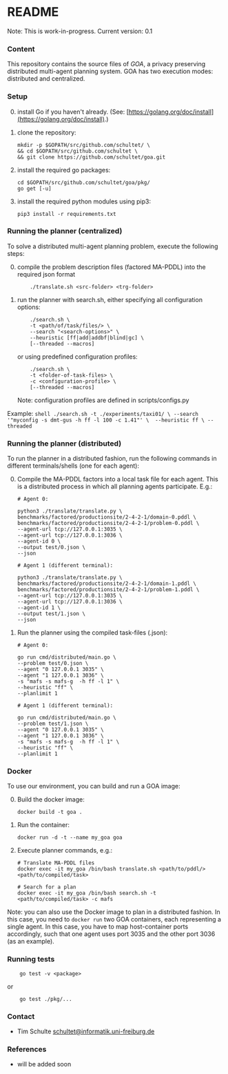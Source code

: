 # README #

Note: This is work-in-progress.
Current version: 0.1

### Content ###

This repository contains the source files of *GOA*, a privacy preserving
distributed multi-agent planning system. GOA has two execution modes:
distributed and centralized.


### Setup ###
0. install Go if you haven't already. (See: [https://golang.org/doc/install](https://golang.org/doc/install).)
1. clone the repository:

    ``` shell
    mkdir -p $GOPATH/src/github.com/schultet/ \
    && cd $GOPATH/src/github.com/schultet \
    && git clone https://github.com/schultet/goa.git
    ```
2. install the required go packages:

    ``` shell
    cd $GOPATH/src/github.com/schultet/goa/pkg/
    go get [-u]
    ```
3. install the required python modules using pip3:

    ``` shell
    pip3 install -r requirements.txt
    ```


### Running the planner (centralized) ###

To solve a distributed multi-agent planning problem, execute the following
steps:

0. compile the problem description files (factored MA-PDDL) into the required
   json format

    ``` shell
        ./translate.sh <src-folder> <trg-folder>
    ```

1. run the planner with search.sh, either specifying all configuration options:

    ``` shell
        ./search.sh \ 
        -t <path/of/task/files/> \
        --search "<search-options>" \
        --heuristic [ff|add|addbf|blind|gc] \
        [--threaded --macros]
    ```

    or using predefined configuration profiles:

    ``` shell
        ./search.sh \ 
        -t <folder-of-task-files> \
        -c <configuration-profile> \
        [--threaded --macros]
    ```

    Note: configuration profiles are defined in scripts/configs.py

Example:
    ``` shell
    ./search.sh -t ./experiments/taxi01/ \
        --search '"myconfig -s dmt-gus -h ff -l 100 -c 1.41"' \ 
        --heuristic ff \
        --threaded
    ```

### Running the planner (distributed) ###

To run the planner in a distributed fashion, run the following commands in
different terminals/shells (one for each agent):

0. Compile the MA-PDDL factors into a local task file for each agent. This is a
   distributed process in which all planning agents participate. E.g.:

    ``` shell
    # Agent 0:

    python3 ./translate/translate.py \
    benchmarks/factored/productionsite/2-4-2-1/domain-0.pddl \
    benchmarks/factored/productionsite/2-4-2-1/problem-0.pddl \
    --agent-url tcp://127.0.0.1:3035 \
    --agent-url tcp://127.0.0.1:3036 \
    --agent-id 0 \
    --output test/0.json \
    --json
    ```
    
    ``` shell
    # Agent 1 (different terminal):

    python3 ./translate/translate.py \
    benchmarks/factored/productionsite/2-4-2-1/domain-1.pddl \
    benchmarks/factored/productionsite/2-4-2-1/problem-1.pddl \
    --agent-url tcp://127.0.0.1:3035 \
    --agent-url tcp://127.0.0.1:3036 \
    --agent-id 1 \
    --output test/1.json \
    --json
    ```

1. Run the planner using the compiled task-files (.json):

    ``` shell
    # Agent 0:

    go run cmd/distributed/main.go \
    --problem test/0.json \
    --agent "0 127.0.0.1 3035" \
    --agent "1 127.0.0.1 3036" \
    -s "mafs -s mafs-g  -h ff -l 1" \
    --heuristic "ff" \
    --planlimit 1
    ```

    ``` shell
    # Agent 1 (different terminal):

    go run cmd/distributed/main.go \
    --problem test/1.json \
    --agent "0 127.0.0.1 3035" \
    --agent "1 127.0.0.1 3036" \
    -s "mafs -s mafs-g  -h ff -l 1" \
    --heuristic "ff" \
    --planlimit 1
    ```

### Docker ###

To use our environment, you can build and run a GOA image:

0. Build the docker image:

    ``` shell
    docker build -t goa .
    ```

1. Run the container:

    ``` shell
    docker run -d -t --name my_goa goa
    ```

2. Execute planner commands, e.g.:

    ``` shell
    # Translate MA-PDDL files
    docker exec -it my_goa /bin/bash translate.sh <path/to/pddl/> <path/to/compiled/task>

    # Search for a plan
    docker exec -it my_goa /bin/bash search.sh -t <path/to/compiled/task> -c mafs
    ```

Note: you can also use the Docker image to plan in a distributed fashion. In
this case, you need to `docker run` two GOA containers, each representing a
single agent. In this case, you have to map host-container ports accordingly,
such that one agent uses port 3035 and the other port 3036 (as an example).

### Running tests ###
``` shell
    go test -v <package>
```
   or

``` shell
    go test ./pkg/...
```

### Contact ###

* Tim Schulte <schultet@informatik.uni-freiburg.de>

### References ###

* will be added soon
